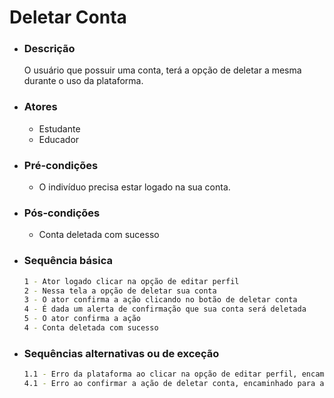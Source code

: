 # Deletar Conta
- ### Descrição 
    O usuário que possuir uma conta, terá a opção de deletar a mesma durante o uso da plataforma. 

- ### Atores 
    - Estudante
    - Educador

- ### Pré-condições
    - O indivíduo precisa estar logado na sua conta.
 

- ### Pós-condições
    - Conta deletada com sucesso
    
- ### Sequência básica
    ```sh
    1 - Ator logado clicar na opção de editar perfil
    2 - Nessa tela a opção de deletar sua conta
    3 - O ator confirma a ação clicando no botão de deletar conta
    4 - É dada um alerta de confirmação que sua conta será deletada
    5 - O ator confirma a ação
    4 - Conta deletada com sucesso
    ```
- ### Sequências alternativas ou de exceção

    ```sh
    1.1 - Erro da plataforma ao clicar na opção de editar perfil, encaminhado para a tela de espera/contato suporte
    4.1 - Erro ao confirmar a ação de deletar conta, encaminhado para a tela de espera/contato suporte
    ```